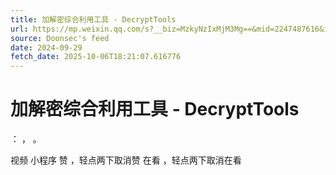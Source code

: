 ```yaml
---
title: 加解密综合利用工具 - DecryptTools
url: https://mp.weixin.qq.com/s?__biz=MzkyNzIxMjM3Mg==&mid=2247487616&idx=1&sn=3589134900171115807e3b882885348e
source: Doonsec's feed
date: 2024-09-29
fetch_date: 2025-10-06T18:21:07.616776
---
```


# 加解密综合利用工具 - DecryptTools

：
，
。

视频
小程序
赞
，轻点两下取消赞
在看
，轻点两下取消在看